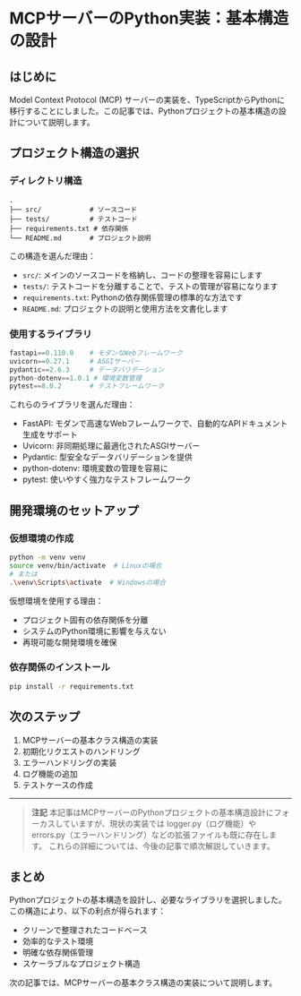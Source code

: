 # MCPサーバーのPython実装：基本構造の設計

## はじめに

Model Context Protocol (MCP) サーバーの実装を、TypeScriptからPythonに移行することにしました。この記事では、Pythonプロジェクトの基本構造の設計について説明します。

## プロジェクト構造の選択

### ディレクトリ構造

```
.
├── src/            # ソースコード
├── tests/          # テストコード
├── requirements.txt # 依存関係
└── README.md       # プロジェクト説明
```

この構造を選んだ理由：
- `src/`: メインのソースコードを格納し、コードの整理を容易にします
- `tests/`: テストコードを分離することで、テストの管理が容易になります
- `requirements.txt`: Pythonの依存関係管理の標準的な方法です
- `README.md`: プロジェクトの説明と使用方法を文書化します

### 使用するライブラリ

```python
fastapi==0.110.0    # モダンなWebフレームワーク
uvicorn==0.27.1     # ASGIサーバー
pydantic==2.6.3     # データバリデーション
python-dotenv==1.0.1 # 環境変数管理
pytest==8.0.2       # テストフレームワーク
```

これらのライブラリを選んだ理由：
- FastAPI: モダンで高速なWebフレームワークで、自動的なAPIドキュメント生成をサポート
- Uvicorn: 非同期処理に最適化されたASGIサーバー
- Pydantic: 型安全なデータバリデーションを提供
- python-dotenv: 環境変数の管理を容易に
- pytest: 使いやすく強力なテストフレームワーク

## 開発環境のセットアップ

### 仮想環境の作成

```bash
python -m venv venv
source venv/bin/activate  # Linuxの場合
# または
.\venv\Scripts\activate  # Windowsの場合
```

仮想環境を使用する理由：
- プロジェクト固有の依存関係を分離
- システムのPython環境に影響を与えない
- 再現可能な開発環境を確保

### 依存関係のインストール

```bash
pip install -r requirements.txt
```

## 次のステップ

1. MCPサーバーの基本クラス構造の実装
2. 初期化リクエストのハンドリング
3. エラーハンドリングの実装
4. ログ機能の追加
5. テストケースの作成

---

> **注記**
> 本記事はMCPサーバーのPythonプロジェクトの基本構造設計にフォーカスしていますが、現状の実装では logger.py（ログ機能）や errors.py（エラーハンドリング）などの拡張ファイルも既に存在します。
> これらの詳細については、今後の記事で順次解説していきます。

## まとめ

Pythonプロジェクトの基本構造を設計し、必要なライブラリを選択しました。この構造により、以下の利点が得られます：

- クリーンで整理されたコードベース
- 効率的なテスト環境
- 明確な依存関係管理
- スケーラブルなプロジェクト構造

次の記事では、MCPサーバーの基本クラス構造の実装について説明します。 